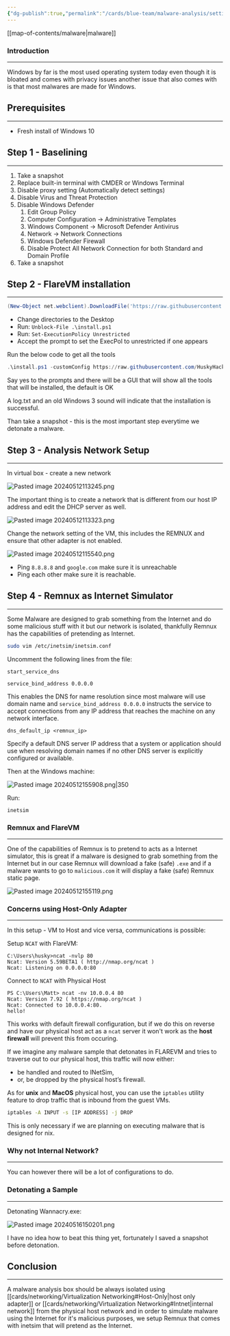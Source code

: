 ```yaml
---
{"dg-publish":true,"permalink":"/cards/blue-team/malware-analysis/setting-up-a-malware-analysis-windows-box/","tags":["malware"]}
---
```


[[map-of-contents/malware\|malware]] 
### Introduction 
---
Windows by far is the most used operating system today even though it is bloated and comes with privacy issues another issue that also comes with is that most malwares are made for Windows.

## Prerequisites
---
- Fresh install of Windows 10

## Step 1 - Baselining
---
1. Take a snapshot 
2. Replace built-in terminal with CMDER or Windows Terminal
3. Disable proxy setting (Automatically detect settings)
4. Disable Virus and Threat Protection
5. Disable Windows Defender
	1. Edit Group Policy
	2. Computer Configuration -> Administrative Templates
	3. Windows Component -> Microsoft Defender Antivirus
	4. Network -> Network Connections
	5. Windows Defender Firewall
	6. Disable Protect All Network Connection for both Standard and Domain Profile
6. Take a snapshot

## Step 2 - FlareVM installation
---

```Powershell
(New-Object net.webclient).DownloadFile('https://raw.githubusercontent.com/mandiant/flare-vm/main/install.ps1',"$([Environment]::GetFolderPath("Desktop"))\install.ps1")
```

- Change directories to the Desktop
- Run: `Unblock-File .\install.ps1`
- Run: `Set-ExecutionPolicy Unrestricted`
- Accept the prompt to set the ExecPol to unrestricted if one appears

Run the below code to get all the tools

```Powershell
.\install.ps1 -customConfig https://raw.githubusercontent.com/HuskyHacks/PMAT-labs/main/config.xml
```

Say yes to the prompts and there will be a GUI that will show all the tools that will be installed, the default is OK

A log.txt and an old Windows 3 sound will indicate that the installation is successful.

Than take a snapshot - this is the most important step everytime we detonate a malware.

## Step 3 - Analysis Network Setup
---
In virtual box - create a new network

![Pasted image 20240512113245.png](/img/user/cards/blue-team/malware-analysis/images/Pasted%20image%2020240512113245.png)

The important thing is to create a network that is different from our host IP address and edit the DHCP server as well.


![Pasted image 20240512113323.png](/img/user/cards/blue-team/malware-analysis/images/Pasted%20image%2020240512113323.png)

Change the network setting of the VM, this includes the REMNUX and ensure that other adapter is not enabled.

![Pasted image 20240512115540.png](/img/user/cards/blue-team/malware-analysis/images/Pasted%20image%2020240512115540.png)

- Ping `8.8.8.8` and `google.com` make sure it is unreachable
- Ping each other make sure it is reachable.

## Step 4 - Remnux as Internet Simulator 
---
Some Malware are designed to grab something from the Internet and do some malicious stuff with it but our network is isolated, thankfully Remnux has the capabilities of pretending as Internet.

```bash
sudo vim /etc/inetsim/inetsim.conf
```

Uncomment the following lines from the file:

```
start_service_dns

service_bind_address 0.0.0.0
```

This enables the DNS for name resolution since most malware will use domain name and `service_bind_address 0.0.0.0` instructs the service to accept connections from any IP address that reaches the machine on any network interface.

```
dns_default_ip <remnux_ip> 
```

Specify a default DNS server IP address that a system or application should use when resolving domain names if no other DNS server is explicitly configured or available.

Then at the Windows machine:

![Pasted image 20240512155908.png|350](/img/user/cards/blue-team/malware-analysis/images/Pasted%20image%2020240512155908.png)

Run:

```
inetsim
```

### Remnux and FlareVM
---
One of the capabilities of Remnux is to pretend to acts as a Internet simulator, this is great if a malware is designed to grab something from the Internet but in our case Remnux will download a fake (safe) `.exe` and if a malware wants to go to `malicious.com` it will display a fake (safe) Remnux static page.

![Pasted image 20240512155119.png](/img/user/cards/blue-team/malware-analysis/images/Pasted%20image%2020240512155119.png)

### Concerns using Host-Only Adapter
---
In this setup - VM to Host and vice versa, communications is possible:

Setup `NCAT` with FlareVM:

```
C:\Users\husky>ncat -nvlp 80
Ncat: Version 5.59BETA1 ( http://nmap.org/ncat )
Ncat: Listening on 0.0.0.0:80
```

Connect to `NCAT` with Physical Host
```
PS C:\Users\Matt> ncat -nv 10.0.0.4 80
Ncat: Version 7.92 ( https://nmap.org/ncat )
Ncat: Connected to 10.0.0.4:80.
hello!
```

This works with default firewall configuration, but if we do this on reverse and have our physical host act as a `ncat` server it won't work as the **host firewall** will prevent this from occuring.

If we imagine any malware sample that detonates in FLAREVM and tries to traverse out to our physical host, this traffic will now either:

- be handled and routed to INetSim,
- or, be dropped by the physical host’s firewall.

As for **unix** and **MacOS** physical host, you can use the `iptables` utility feature to drop traffic that is inbound from the guest VMs.

```bash
iptables -A INPUT -s [IP ADDRESS] -j DROP
```

This is only necessary if we are planning on executing malware that is designed for nix.
### Why not Internal Network?
---
You can however there will be a lot of configurations to do.
### Detonating a Sample 
---

Detonating Wannacry.exe:

![Pasted image 20240516150201.png](/img/user/cards/blue-team/malware-analysis/images/Pasted%20image%2020240516150201.png)

I have no idea how to beat this thing yet, fortunately I saved a snapshot before detonation.

## Conclusion 
---
A malware analysis box should be always isolated using [[cards/networking/Virtualization Networking#Host-Only\|host only adapter]] or [[cards/networking/Virtualization Networking#Intnet\|internal network]] from the physical host network and in order to simulate malware using the Internet for it's malicious purposes, we setup Remnux that comes with inetsim that will pretend as the Internet.




